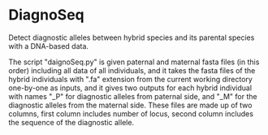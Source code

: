 # DiagnoSeq
Detect diagnostic alleles between hybrid species and its parental species with a DNA-based data.

The script "daignoSeq.py" is given paternal and maternal fasta files (in this order) including all data of all individuals, and it takes the fasta files of the hybrid individuals with ".fa" extension from the current working directory one-by-one as inputs, and it gives two outputs for each hybrid individual with names "<NameOfTheHybridIndv>_P" for diagnostic alleles from paternal side, and "<NameOfTheHybridIndv>_M" for the diagnostic alleles from the maternal side. These files are made up of two columns, first column includes number of locus, second column includes the sequence of the diagnostic allele.

